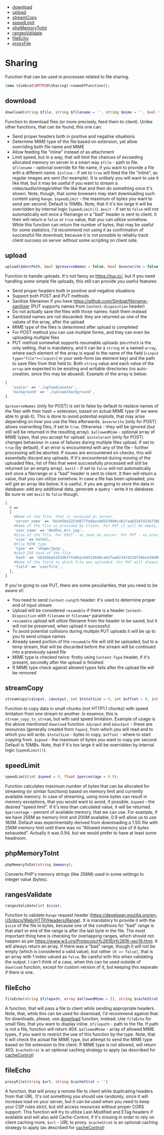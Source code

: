- [download](#download)
- [upload](#upload)
- [streamCopy](#streamcopy)
- [speedLimit](#speedLimit)
- [phpMemoryToInt](#phpmemorytoint)
- [rangesValidate](#rangesvalidate)
- [fileEcho](#fileecho)
- [proxyFile](#proxyfile)

# Sharing
Function that can be used in processes related to file sharing.
```php
(new \Simbiat\HTTP20\Sharing)->nameOfFunction();
```

## download
```php
download(string $file, string $filename = '', string $mime = '', bool $inline = false, int $speedLimit = 10485760, bool $exit = true);
```
Function to download files (or more precisely, feed them to client). Unlike other functions, that can be found, this one can:
- Send proper headers both in positive and negative situations
- Determine MIME type of the file based on extension, yet allow overriding both file name and MIME
- Allow feeding file "inline" instead of as attachment
- Limit speed, but in a way, that will limit the chances of exceeding allocated memory on server in a smart way
`$file` - path to file.
`$filename` - optional override for file name, if you want to provide a file with a different name.
`$inline` - if set to `true` will feed the file "inline", as regular images are sent (for example). It is unlikely you will want to use it like that, but it may be useful if you want to stream a video/audio/image/other file like that and then do something once it's shown. Note, though, that some browsers may start downloading such content using `Range`.
`$speedLimit` - the maximum of bytes you want to send per second. Default is 10MBs. Note, that if it's too large it will be overridden by internal logic (`speedLimit()`).
`$exit` - if set to `false` will not automatically exit once a file/range or a "bad" header is sent to client. It then will return a `false` or `true` value, that you can utilize somehow.
While this function can return the number of bytes, that may be useful for some statistics, I'd recommend not using it as confirmation of successful file download, because it is not possible to reliably track client success on server without some scripting on client side.

## upload
```php
upload($destPath, bool $preserveNames = false, bool $overwrite = false, array $allowedMime = [], bool $intolerant = true, bool $exit = true);
```
Function to handle uploads. It's not fancy as https://tus.io/, but if you need handling some simple file uploads, this still can provide you useful features:
- Send proper headers both in positive and negative situations
- Support both POST and PUT methods
- Sanitize filenames if you have https://github.com/Simbiat/filename-sanitizer (PUT supports names from `Content-disposition` header)
- Do not actually save the files with those names: hash them instead
- Sanitized names are not discarded: they are returned as one of the values of the array, after the upload
- MIME type of the files is determined after upload is completed
- For POST method you can use multiple forms, and they can even be uploading multiple files
- PUT method somewhat supports resumable uploads
`$destPath` is the only setting, that is mandatory, and it can be a `string` or a named `array`, where each element of the array is equal to the name of the field (`<input type="file"></input>`) in your web-form (as element key) and the path to save files from that field to. Both `string` value and each value of the `array` are expected to be existing and writable directories (no auto-creation, since this may be abused). Example of the array is below:
```php
[
   'avatar' => './upload/avatar',
   'background' => './upload/background',
]
```
`$preserveNames` (only for POST) is set to false by default to replace names of the files with their hash + extension, based on actual MIME type (if we were able to grab it). This is done to avoid potential exploits, that may arise depending on how you use the files afterwards.
`$overwrite` (only for POST) allows overwriting files, if set to `true`. Otherwise - they will be ignored (but still will be returned in the resulting array).
`$allowedMime` - optional array of MIME types, that you accept for upload.
`$intolerant` (only for POST) changes behaviour in case of failures during multiple files upload. If set to `true` (by default), if an error is encountered with any of the file - further processing will be aborted. If issues are encountered on checks, this will essentially discard any uploads. If it's encountered during moving of the uploaded files, list of files that were successfully processed will still be returned (or an empty array).
`$exit` - if set to `false` will not automatically exit once a file/range or a "bad" header is sent to client. It then will return a value, that you can utilize somehow.
In case a file has been uploaded, you will get an array like below. It is useful, if you are going to store the data in database: add any additional data, generate a query - write it to database. Be sure to set `$exit` to `false` though.
```php
[
  0 =>
  [
    #Name of the file, that it received on server
    'server_name' => 'bb345ba5253d677fe6bac0d553040ca62faa02347d316f30bc436009543c5d92.jpg',
    #Name of the file as provided by client. For PUT it will be empty, unless provided in Content-Disposition header
    'user_name' => 'WodFws_Arc.jpg',
    #Size of the file. For POST - as seen on server. For PUT - as provided in Content-Length header
    'size' => 945001,
    #File MIME type
    'type' => 'image/jpeg',
    #sha3-256 hash of the file
    'hash' => 'bb345ba5253d677fe6bac0d553040ca62faa02347d316f30bc436009543c5d92',
    #Name of the field to which file was uploaded. For PUT will always be 'PUT'
    'field' => 'userfile',
  ],
]
```
If you're going to use PUT, there are some peculiarities, that you need to be aware of:
- You need to send `Content-Length` header: it's used to determine proper end of input stream
- Upload will be considered `resumable` if there is a header `Content-Disposition` with `filename` or `filename*` parameter
- `resumable` upload will utilize filename from the header to be saved, but it will not be preserved, when upload it successful
- To avoid potential collisions during multiple PUT uploads it will be up to you to send unique names
- Already saved portion of the `resumable` file will still be uploaded, but to a temp stream, that will be discarded before the stream will be continued into a previously saved file
- MIME type is checked twice: firstly using `Content-Type` header, if it's present, secondly after the upload is finished
- If MIME type check against allowed types fails after the upload file will be removed

## streamCopy
```php
streamCopy(&$input, &$output, int $totalSize = 0, int $offset = 0, int $speed = 10485760);
```
Function to copy data in small chunks (not HTTP1.1 chunks) with speed limitation from one stream to another. In essence, this is `stream_copy_to_stream`, but with said speed limitation. Example of usage is the above mentioned `download` function.
`&$input` and `&$output` - these are resources (generally created from `fopen`), from which you will read and to which you will write.
`$totalSize` - bytes to copy.
`$offset` - where to start copying from.
`$speed` - the maximum of bytes you want to copy per second. Default is 10MBs. Note, that if it's too large it will be overridden by internal logic (`speedLimit()`).

## speedLimit
```php
speedLimit(int $speed = 0, float $percentage = 0.9);
```
Function calculates maximum number of bytes that can be allocated for streaming (or similar functions) based on memory limit and currently available memory. In case of streaming, using more bytes can result in memory exceptions, that you would want to avoid, if possible.
`$speed` - the desired "speed limit". If it's less than calculated value, it will be returned.
`$percentage` - percent of available memory, that we can use. For example, if we have 256M as memory limit and 200M available, 0.9 will allow us to use 180M. Default was experimentally derived from downloading a 1.5G file with 256M memory limit until there was no "Allowed memory size of X bytes exhausted". Actually it was 0.94, but we would prefer to have at least some headroom.

## phpMemoryToInt
```php
phpMemoryToInt(string $memory);
```
Converts PHP's memory strings (like 256M) used in some settings to integer value (bytes).

## rangesValidate
```php
rangesValidate(int $size);
```
Function to validate `Range` request header (https://developer.mozilla.org/en-US/docs/Web/HTTP/Headers/Range). It is mandatory to provide it with the `$size` of the file in bytes, because one of the conditions for "bad" range is that start or end of the range is after the last byte in the file. The most important thing here is checking for overlapping ranges, which should not happen as per https://www.w3.org/Protocols/rfc2616/rfc2616-sec19.html.
It will always return an array. If there was a "bad" range, though it will not be empty (which is considered a valid value), but rather `[0 => false]`, that is an array with 1 index valued as `false`. Be careful with this when validating the output.
I can't think of a case, when this can be used outside of `download` function, except for custom version of it, but keeping this separate if there is one.

## fileEcho
```php
fileEcho(string $filepath, array $allowedMime = [], string $cacheStrat = 'month', bool $exit = true)
```
A function, that will pass a file to client while sending appropriate headers. Note, that, while this can be used for download, I'd recommend against that: for downloads, please, use [download](doc/Sharing.md#download) function, instead. Use `fileEcho` for small files, that you want to display inline.
`$filepath` - path to the file. If path is not a file, function will return 404.
`$allowedMime` - array of allowed MIME types, if you want to restrict the use of this function by the type. Note, that it will check the actual file MIME type, but attempt to send the MIME type based on file extension to the client. If MIME type is not allowed, will return 403.
`$cacheStrat` is an optional caching strategy to apply (as described for [cacheControl](doc/Headers.md#cachecontrol))

## fileEcho
```php
proxyFile(string $url, string $cacheStrat = '')
```
A function, that will proxy a remote file to client while duplicating headers from that URL. It's not something you should use randomly, since it will increase load on your server, but it can be used when you need to keep your CSP rules strict, but still access resources without proper CORS support. This function will try to utilize Last-Modified and ETag headers if available and will also add Cache-Control, if it's missing in order to rely on client caching more.
`$url` - URL to proxy.
`$cacheStrat` is an optional caching strategy to apply (as described for [cacheControl](doc/Headers.md#cachecontrol))
